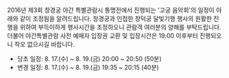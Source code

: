 2016년 제3회 창경궁 야간 특별관람시 통명전에서 진행되는 '고궁 음악회'의 일정이 아래와 같이 조정됨을 알려드립니다. 창경궁과 인접한 창덕궁 달빛기행 행사의 원활한 진행을 위하여 부득이하게 행사시간을 조정하오니 관람객 여러분의 양해를 부탁드립니다. 더불어 야간특별관람 사전 예매자 입장권 교환 및 입장시간은 19:00 이후부터 진행되오니 착오 없으시길 바랍니다.

- 당초 일정: 8. 17.(수) ~ 8. 19.(금) 20:00 ~ 20:50 (50분)
- 변경 일정: 8. 17.(수) ~ 8. 19.(금) 19:35 ~ 20:15 (40분)
